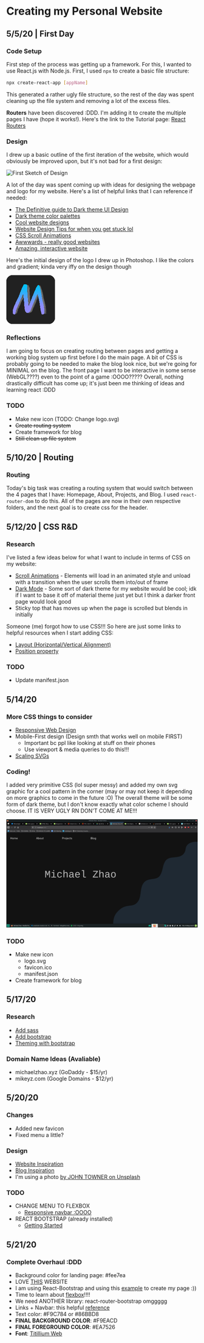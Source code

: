 # Creating my Personal Website

## 5/5/20 | First Day

### Code Setup

First step of the process was getting up a framework. For this, I wanted to use React.js with Node.js. First, I used `npx` to create a basic file structure:

```bash
npx create-react-app [appName]
```

This generated a rather ugly file structure, so the rest of the day was spent cleaning up the file system and removing a lot of the excess files.

**Routers** have been discovered :DDD. I'm adding it to create the multiple pages I have (hope it works!). Here's the link to the Tutorial page: [React Routers](https://www.tutorialspoint.com/reactjs/reactjs_router.htm)

### Design

I drew up a basic outline of the first iteration of the website, which would obviously be improved upon, but it's not bad for a first design:

![First Sketch of Design](website-creation/first-sketch.jpg)

A lot of the day was spent coming up with ideas for designing the webpage and logo for my website. Here's a list of helpful links that I can reference if needed:

- [The Definitive guide to Dark theme UI Design](https://uxdesign.cc/dark-mode-ui-design-the-definitive-guide-part-1-color-53dcfaea5129)
- [Dark theme color palettes](https://colorhunt.co/palettes/dark)
- [Cool website designs](https://www.webdesign-inspiration.com/?device=mix)
- [Website Design Tips for when you get stuck lol](https://websitesetup.org/website-design-ideas/)
- [CSS Scroll Animations](https://cssanimation.rocks/scroll-animations/)
- [Awwwards - really good websites](https://www.awwwards.com/websites/)
- [Amazing, interactive website](https://bruno-simon.com/)

Here's the initial design of the logo I drew up in Photoshop. I like the colors and gradient; kinda very iffy on the design though

![First Design of Logo](website-creation/favicon-first.png)

### Reflections

I am going to focus on creating routing between pages and getting a working blog system up first before I do the main page. A bit of CSS is probably going to be needed to make the blog look nice, but we're going for MINIMAL on the blog. The front page I want to be interactive in some sense (WebGL????) even to the point of a game :OOOO????? Overall, nothing drastically difficult has come up; it's just been me thinking of ideas and learning react :DDD

### TODO

- Make new icon (TODO: Change logo.svg)
- ~~Create routing system~~
- Create framework for blog
- ~~Still clean up file system~~

## 5/10/20 | Routing

### Routing

Today's big task was creating a routing system that would switch between the 4 pages that I have: Homepage, About, Projects, and Blog. I used `react-router-dom` to do this. All of the pages are now in their own respective folders, and the next goal is to create css for the header.

## 5/12/20 | CSS R&D

### Research

I've listed a few ideas below for what I want to include in terms of CSS on my website:

- [Scroll Animations](https://cssanimation.rocks/scroll-animations/) - Elements will load in an animated style and unload with a transition when the user scrolls them into/out of frame
- [Dark Mode](https://uxdesign.cc/dark-mode-ui-design-the-definitive-guide-part-1-color-53dcfaea5129?gi=b0edf9ba0bf6) - Some sort of dark theme for my website would be cool; idk if I want to base it off of material theme just yet but I think a darker front page would look good
- Sticky top that has moves up when the page is scrolled but blends in initially

Someone (me) forgot how to use CSS!!! So here are just some links to helpful resources when I start adding CSS:

- [Layout (Horizontal/Vertical Alignment)](https://www.w3schools.com/css/css_align.asp)
- [Position property](https://www.w3schools.com/css/css_positioning.asp)

### TODO

- Update manifest.json

## 5/14/20

### More CSS things to consider

- [Responsive Web Design](https://www.w3schools.com/css/css_rwd_intro.asp)
- Mobile-First design (Design smth that works well on mobile FIRST)
    - Important bc ppl like looking at stuff on their phones
    - Use viewport & media queries to do this!!!
- [Scaling SVGs](https://css-tricks.com/scale-svg/)

### Coding!

I added very primitive CSS (lol super messy) and added my own svg graphic for a cool pattern in the corner (may or may not keep it depending on more graphics to come in the future :O) The overall theme will be some form of dark theme, but I don't know exactly what color scheme I should choose. IT IS VERY UGLY RN DON'T COME AT ME!!!

![Picture of Website With Basic CSS](website-creation/first-css.png)

### TODO

- Make new icon
    - logo.svg
    - favicon.ico
    - manifest.json
- Create framework for blog

## 5/17/20

### Research

- [Add sass](https://create-react-app.dev/docs/adding-a-sass-stylesheet)
- [Add bootstrap](https://create-react-app.dev/docs/adding-bootstrap/#using-a-custom-theme)
- [Theming with bootstrap](https://getbootstrap.com/docs/4.4/getting-started/theming/)

### Domain Name Ideas (Avaliable)

- michaelzhao.xyz (GoDaddy - $15/yr)
- mikeyz.com (Google Domains - $12/yr)

## 5/20/20

### Changes

- Added new favicon
- Fixed menu a little?

### Design

- [Website Inspiration](https://www.inboda.com/)
- [Blog Inspiration](http://minimalmonkey.com/)
- I'm using a photo [by JOHN TOWNER on Unsplash](https://unsplash.com/photos/JgOeRuGD_Y4)

### TODO

- CHANGE MENU TO FLEXBOX
    - [Responsive navbar :OOOO](https://www.w3schools.com/howto/howto_js_topnav_responsive.asp)
- REACT BOOTSTRAP (already installed)
    - [Getting Started](https://react-bootstrap.github.io/getting-started/introduction)

## 5/21/20

### Complete Overhaul :DDD

- Background color for landing page: #fee7ea
- LOVE [THIS](http://seanhalpin.io/) WEBSITE
- I am using React-Bootstrap and using this [example](https://codesandbox.io/s/github/react-bootstrap/code-sandbox-examples/tree/master/basic-react-router?file=/src/App.js:701-960) to create my page :))
- Time to learn about [flexbox](https://css-tricks.com/snippets/css/a-guide-to-flexbox/#flexbox-background)!!!!
- We need ANOTHER library: react-router-bootstrap omggggg
- Links + Navbar: this helpful [reference](https://serverless-stack.com/chapters/adding-links-in-the-navbar.html)
- Text color: #F9C784 or #86BBD8
- **FINAL BACKGROUND COLOR**: #F9EACD
- **FINAL FOREGROUND COLOR**: #EA7526
- **Font**: [Titillium Web](https://fonts.google.com/specimen/Titillium+Web)